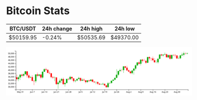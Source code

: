 # Bitcoin Stats

BTC/USDT|24h change|24h high|24h low|
|---|---|---|---|
|$50159.95|-0.24%|$50535.69|$49370.00|

<img src="./chart.svg">
